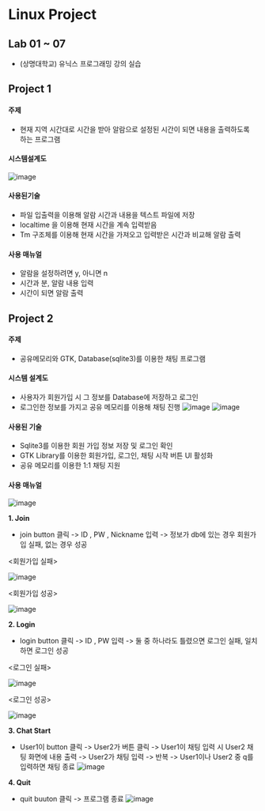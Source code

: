 # Linux Project

## Lab 01 ~ 07
- (상명대학교) 유닉스 프로그래밍 강의 실습

## Project 1
#### 주제
- 현재 지역 시간대로 시간을 받아 알람으로 설정된 시간이 되면 내용을 출력하도록 하는 프로그램
#### 시스템설계도
![image](https://user-images.githubusercontent.com/60311404/113160348-626d6780-9278-11eb-8136-d8b16f5f8b35.png)
#### 사용된기술
- 파일 입출력을 이용해 알람 시간과 내용을 텍스트 파일에 저장
- localtime 을 이용해 현재 시간을 계속 입력받음
- Tm 구조체를 이용해 현재 시간을 가져오고 입력받은 시간과 비교해 알람 출력
#### 사용 매뉴얼
- 알람을 설정하려면 y, 아니면 n
- 시간과 분, 알람 내용 입력
- 시간이 되면 알람 출력


## Project 2
#### 주제
- 공유메모리와 GTK, Database(sqlite3)를 이용한 채팅 프로그램
#### 시스템 설계도
- 사용자가 회원가입 시 그 정보를 Database에 저장하고 로그인
- 로그인한 정보를 가지고 공유 메모리를 이용해 채팅 진행
![image](https://user-images.githubusercontent.com/60311404/113161092-06efa980-9279-11eb-9083-60072b5d25a6.png)
![image](https://user-images.githubusercontent.com/60311404/113161104-09520380-9279-11eb-8ed8-d83547996a2a.png)
#### 사용된 기술
- Sqlite3를 이용한 회원 가입 정보 저장 및 로그인 확인
- GTK Library를 이용한 회원가입, 로그인, 채팅 시작 버튼 UI 활성화
- 공유 메모리를 이용한 1:1 채팅 지원
#### 사용 매뉴얼
![image](https://user-images.githubusercontent.com/60311404/113161897-c6446000-9279-11eb-8fd8-19d23f001a00.png)

**1. Join**
- join button 클릭 -> ID , PW , Nickname 입력 -> 정보가 db에 있는 경우 회원가입 실패, 없는 경우 성공

<회원가입 실패>

![image](https://user-images.githubusercontent.com/60311404/113161968-d3614f00-9279-11eb-855e-371848b12df5.png) 

<회원가입 성공>

![image](https://user-images.githubusercontent.com/60311404/113162025-deb47a80-9279-11eb-90b1-7e99a6bf580c.png)

**2. Login**
- login button 클릭 -> ID , PW 입력 -> 둘 중 하나라도 틀렸으면 로그인 실패, 일치하면 로그인 성공

<로그인 실패>

![image](https://user-images.githubusercontent.com/60311404/113162062-e6741f00-9279-11eb-9ddb-8ffc414ae66b.png)

<로그인 성공>

![image](https://user-images.githubusercontent.com/60311404/113162180-06a3de00-927a-11eb-82c3-041588bc8bbc.png)

**3. Chat Start**
- User1이 button 클릭 -> User2가 버튼 클릭 -> User1이 채팅 입력 시 User2 채팅 화면에 내용 출력 -> User2가 채팅 입력 -> 반복 -> User1이나 User2 중 q를 입력하면 채팅 종료
![image](https://user-images.githubusercontent.com/60311404/113162247-14f1fa00-927a-11eb-97b2-29567e8e8138.png)

**4. Quit**
- quit buuton 클릭 -> 프로그램 종료
![image](https://user-images.githubusercontent.com/60311404/113162266-18858100-927a-11eb-93a1-0ab1278175c5.png)
